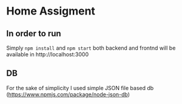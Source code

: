# Home Assigment
## In order to run
Simply `npm install` and `npm start`
both backend and frontnd will be available in http://localhost:3000

## DB
For the sake of simplicity I used simple JSON file based db (https://www.npmjs.com/package/node-json-db) 